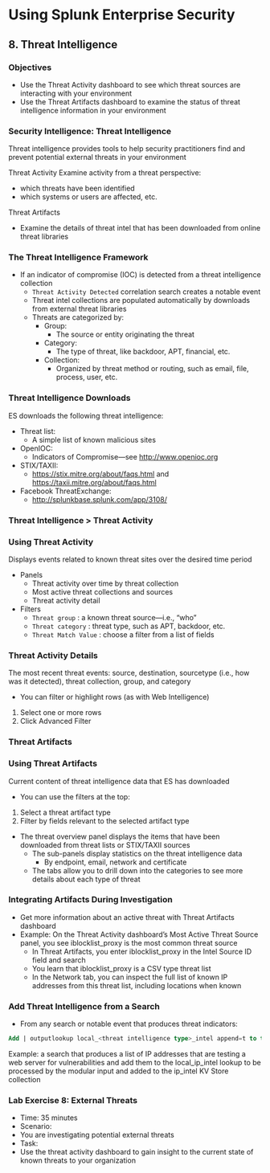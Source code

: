 # Using Splunk Enterprise Security

## 8. Threat Intelligence

### Objectives

- Use the Threat Activity dashboard to see which threat sources are interacting with your environment
- Use the Threat Artifacts dashboard to examine the status of threat intelligence information in your environment

### Security Intelligence: Threat Intelligence

Threat intelligence provides tools to help security practitioners find and prevent potential external threats in your environment

Threat Activity
Examine activity from a threat perspective:

- which threats have been identified
- which systems or users are affected, etc.

Threat Artifacts

- Examine the details of threat intel that has been downloaded from online threat libraries

### The Threat Intelligence Framework

- If an indicator of compromise (IOC) is detected from a threat intelligence collection
  - `Threat Activity Detected` correlation search creates a notable event
  - Threat intel collections are populated automatically by downloads from external threat libraries
  - Threats are categorized by:
    - Group:
      - The source or entity originating the threat
    - Category:
      - The type of threat, like backdoor, APT, financial, etc.
    - Collection:
      - Organized by threat method or routing, such as email, file, process, user, etc.

### Threat Intelligence Downloads

ES downloads the following threat intelligence:

- Threat list:
  - A simple list of known malicious sites
- OpenIOC:
  - Indicators of Compromise—see <http://www.openioc.org>
- STIX/TAXII:
  - <https://stix.mitre.org/about/faqs.html> and <https://taxii.mitre.org/about/faqs.html>
- Facebook ThreatExchange:
  - <http://splunkbase.splunk.com/app/3108/>

### Threat Intelligence > Threat Activity

### Using Threat Activity

Displays events related to known threat sites over the desired time period

- Panels
  - Threat activity over time by threat collection
  - Most active threat collections and sources
  - Threat activity detail
- Filters
  - `Threat group` : a known threat source—i.e., “who”
  - `Threat category` : threat type, such as APT, backdoor, etc.
  - `Threat Match Value` : choose a filter from a list of fields

### Threat Activity Details

The most recent threat events: source, destination, sourcetype (i.e., how was it detected), threat collection, group, and category

- You can filter or highlight rows (as with Web Intelligence)
1. Select one or more rows
2. Click Advanced Filter

### Threat Artifacts

### Using Threat Artifacts

Current content of threat intelligence data that ES has downloaded

- You can use the filters at the top:
1. Select a threat artifact type
2. Filter by fields relevant to the selected artifact type
- The threat overview panel displays the items that have been downloaded from threat lists or STIX/TAXII sources
  - The sub-panels display statistics on the threat intelligence data
    - By endpoint, email, network and certificate
  - The tabs allow you to drill down into the categories to see more details about each type of threat

### Integrating Artifacts During Investigation

- Get more information about an active threat with Threat Artifacts dashboard
- Example: On the Threat Activity dashboard’s Most Active Threat Source panel, you see iblocklist_proxy is the most common threat source
  - In Threat Artifacts, you enter iblocklist_proxy in the Intel Source ID field and search
  - You learn that iblocklist_proxy is a CSV type threat list
  - In the Network tab, you can inspect the full list of known IP addresses from this threat list, including locations when known

### Add Threat Intelligence from a Search

- From any search or notable event that produces threat indicators:

```sql
Add | outputlookup local_<threat intelligence type>_intel append=t to the end of the search
```

Example: a search that produces a list of IP addresses that are testing a web server for vulnerabilities and add them to the local_ip_intel lookup to be processed by the modular input and added to the ip_intel KV Store collection

### Lab Exercise 8: External Threats

- Time: 35 minutes
- Scenario:
- You are investigating potential external threats
- Task:
- Use the threat activity dashboard to gain insight to the current state of known threats to your organization